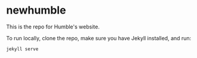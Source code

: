 # newhumble

This is the repo for Humble's website.

To run locally, clone the repo, make sure you have Jekyll installed, and run:

```
jekyll serve
```